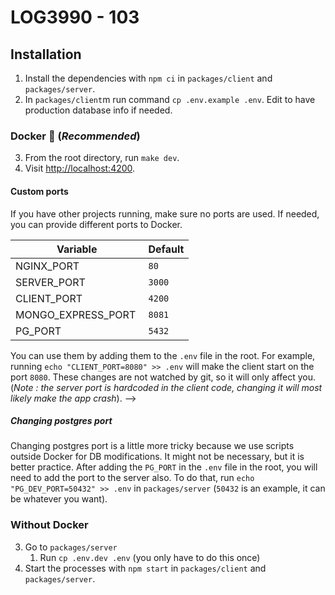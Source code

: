 # LOG3990 - 103

## Installation

1. Install the dependencies with `npm ci` in `packages/client` and `packages/server`.
2. In `packages/client`m run command `cp .env.example .env`. Edit to have production database info if needed.

### Docker 🐋 (_Recommended_)

3. From the root directory, run `make dev`.
4. Visit [http://localhost:4200](http://localhost:4200).

#### Custom ports

If you have other projects running, make sure no ports are used. If needed, you can provide different ports to Docker.

| Variable            | Default |
| ------------------- | ------- |
| NGINX_PORT          | `80`    |
| SERVER_PORT         | `3000`  |
| CLIENT_PORT         | `4200`  |
| MONGO_EXPRESS_PORT  | `8081`  |
| PG_PORT             | `5432`  |

You can use them by adding them to the `.env` file in the root. For example, running `echo "CLIENT_PORT=8080" >> .env` will make the client start on the port `8080`. These changes are not watched by git, so it will only affect you. (_Note : the server port is hardcoded in the client code, changing it will most likely make the app crash_). -->

##### Changing postgres port

Changing postgres port is a little more tricky because we use scripts outside Docker for DB modifications. It might not be necessary, but it is better practice. After adding the `PG_PORT` in the `.env` file in the root, you will need to add the port to the server also. To do that, run `echo "PG_DEV_PORT=50432" >> .env` in `packages/server` (`50432` is an example, it can be whatever you want).

### Without Docker

3. Go to `packages/server`
    1. Run `cp .env.dev .env` (you only have to do this once)
4. Start the processes with `npm start` in `packages/client` and `packages/server`.
